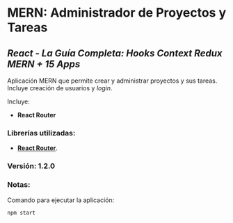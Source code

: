 # MERN: Administrador de Proyectos y Tareas

## *React - La Guía Completa: Hooks Context Redux MERN + 15 Apps*

Aplicación MERN que permite crear y administrar proyectos y sus tareas. Incluye creación de usuarios y _login_.

Incluye:
+ **React Router**

### Librerías utilizadas:
- [**React Router**](https://reactrouter.com/).

### Versión: 1.2.0

### Notas:
Comando para ejecutar la aplicación:
```
npm start
```

